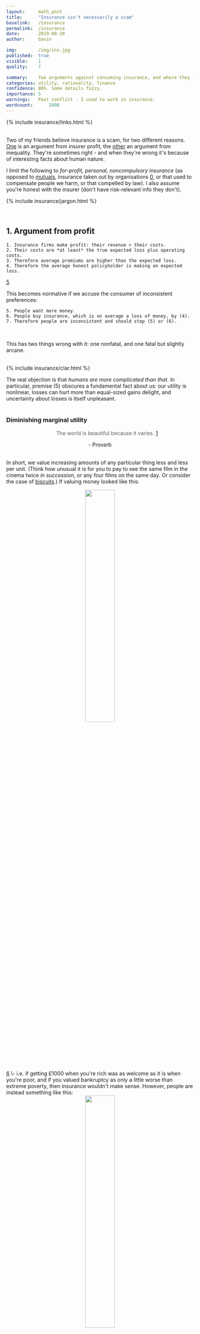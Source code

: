 ```yaml
---
layout:     math_post
title:      "Insurance isn't necessarily a scam"
baselink:   /insurance
permalink:  /insurance
date:       2019-08-20
author:     Gavin

img:        /img/ins.jpg
published:  true
visible:    1
quality:    7

summary:    Two arguments against consuming insurance, and where they fail.
categories: utility, rationality, finance
confidence: 80%. Some details fuzzy.
importance: 5
warnings:   Past conflict - I used to work in insurance.
wordcount:      2000
---
```


{%  include insurance/links.html     %}

<br>
Two of my friends believe insurance is a scam, for two different reasons. <a href="#argument_one">One</a> is an argument from insurer profit, the <a href="#argument_two">other</a> an argument from inequality. They're sometimes right - and when they're wrong it's because of interesting facts about human nature.

I limit the following to _for-profit, personal, noncompulsory insurance_ (as opposed to <a href="{{mut}}">mutuals</a>, insurance taken out by organisations <a href="#fn:0" id="fnref:0">0</a>, or that used to compensate people we harm, or that compelled by law). I also assume you're honest with the insurer (don't have risk-relevant info they don't).


{%  include insurance/jargon.html     %}


<a name="argument_one"></a><br>


## 1. Argument from profit

    1. Insurance firms make profit: their revenue > their costs.
    2. Their costs are *at least* the true expected loss plus operating costs.
    3. Therefore average premiums are higher than the expected loss.
    4. Therefore the average honest policyholder is making an expected loss.

<a href="#fn:5" id="fnref:5">5</a>

This becomes normative if we accuse the consumer of inconsistent preferences:

    5. People want more money.
    6. People buy insurance, which is on average a loss of money, by (4).
    7. Therefore people are inconsistent and should stop (5) or (6).

<br>
<!-- If this was right, it would be a terrible bind: the state would be forcing people to act against their own interest. -->

This has two things wrong with it: one nonfatal, and one fatal but slightly arcane.<br><br>


{%  include insurance/clar.html %}


The real objection is that _humans are more complicated than that_. In particular, premise (5) obscures a fundamental fact about us: our utility is nonlinear, losses can hurt more than equal-sized gains delight, and uncertainty about losses is itself unpleasant. 
<br><br>

### Diminishing marginal utility
<center>
    <blockquote style="border-left: none;">
        The world is beautiful because it varies. <a href="#fn:1" id="fnref:1">1</a>
    </blockquote>
    - Proverb
</center><br>

In short, we value increasing amounts of any particular thing less and less per unit. (Think how unusual it is for you to pay to see the same film in the cinema twice _in succession_, or any four films on the same day. Or consider the case of <a href="{{creo}}">biscuits</a>.) If valuing money looked like this:

<div style="text-align:center">
    <img width="40%" src="/img/insurance/lin.png" />
</div><a href="#fn:6" id="fnref:6">6</a> \- i.e. if getting £1000 when you're rich was as welcome as it is when you're poor, and if you valued bankruptcy as only a little worse than extreme poverty, then insurance wouldn't make sense. However, people are instead something like this:

<div style="text-align:center">
    <img width="40%" src="/img/insurance/log.png" />
</div>

with a steep drop as you approach zero. As a result, it can be rational to purchase insurance, _for things you can't afford to replace_. <a href="#fn:7" id="fnref:7">7</a>

Some people think this is foolish, because people "shouldn't" have log utility in money: more is objectively better.<a href="#fn:3" id="fnref:3">3</a>  But this is illegitimate, because economic rationality is defined _relative_ to a given utility function (and, more practically, because one mostly doesn't get to choose what one values). <a href="#fn:8" id="fnref:8">8</a>

This is a classic modelling mistake: to maximise <i>x</i> rather than <i>U(x)</i>, to conflate the <i>event</i> with <i>exposure to the event</i>, to treat financial gain as identical with psychological gain. <br><br>

<div class="accordion">
<!--  -->
    <h3>Insurance is gambling, and we are good at gambling</h3>
    <div>
        (Where by 'we' I mean "mathematicians".)<br><br> 
<!--  -->
        When reaching 'zero' (bankruptcy or death) is much worse than similar-sized losses above zero, you don't use expected value, but instead the conservative <a href="{{kelly}}">Kelly criterion</a>. Given a few assumptions, this tells you how much you should pay for bets / insurance policies, <i>given your current wealth</i>:<br><br>
<!--  -->
        Say your house is worth <i>V</i> = £100,000 and that you have other assets worth <i>W</i> = £120,000. Say also that you know the annual probability of a house of your vintage in your area burning down, <i>p</i> = <a href="{{fire}}">1/10000</a> or something. Then you buy insurance if the cost of it, <i>C</i>, beats
<!-- -->
        $$
            \log(W - C) > p \times \log(W - V) + (1 - p) \times \log(W)
        $$
        i.e. <a href="{{gist}}">£22</a> is the most you'd pay per year, by one rational measure.<br><br>
<!--  -->
        (Don't take this too literally. It is tricky to use the criterion properly: <a href="{{zvi}}">this post</a> explains all the dubious assumptions involved, including that (in this case) it values losing your house as <i>infinitely</i> bad. But it's a good way of bounding things.)<br><br>
<!--  -->
<!-- This has a few names, like risk of ruin / integrated risk management / risk-sensitive optimisation. -->
    </div>
</div>

<br><br>That's enough to kill the argument, but actually there's more:<br><br>


### Risk aversion: uncertainty hurts

Some people are willing to lose a bit to "buy peace of mind", i.e. they prefer a fixed cost <i>x</i> to a random cost with the same expected value, <i>E(θ) = x</i>. That's weak risk aversion, and people often act under a stronger version, paying a bit more to take a fixed cost, reducing their uncertainty. 

(This is the origin of "premium": the risk premium is the extra someone is willing to pay to mitigate a risk, over the expected value. The natural usage of "premium" is something else though...) 

(NB: In utility theory this is the _same_ phenomenon as DMU, in the sense of being implied by the same shape of utility function. But it's psychologically distinct from the love of novelty in consumption, and I'm trying to stay close to psychological facts for <a href="#not_functions">these reasons</a>.)
<br><br>

### Loss aversion: bad is worse than good is good

People often prefer to avoid losing £x more than they prefer to gain £x. This maybe explains why they do things like take out loans and insurance, and hold on to possessions despite not using them, even when these have a (small) negative expected value. This is to "<a href="{{smoo}}">smooth</a>" their budgets and prevent the dismay of cuts.

<div style="text-align:center">
    <img width="55%" src="/img/insurance/LossAversion.png" /><br>
    <div style="color: gray"><i>Ignore the numbers, though.</i></div>
</div><br>

(It doesn't matter to us whether this is a <a href="{{loss}}">distinct feature</a> of human value, or merely a case of <a href="{{inert}}">psychological inertia</a>, where you want things to continue as they are.)
<br><br><br>


<a name="not_functions"></a>

### How literally can we take this 'function' stuff?

Strictly speaking, the above is at best a useful fiction, because <a href="{{gelman}}">we don't have</a> <a href="{{lw}}">"a" utility function</a>: humans aren't consistent enough to be described by a single payoff curve, or any specifiable set of curves - what we value depends on what mood we're in, which depends on a host of chemical and <a href="{{quarter}}">accidental</a> factors; and we often <i>don't know</i> what we like (or more: don't even <i>have</i> a preference) until we are made to choose things. So we violate the <a href="{{vnm}}">conditions</a> of utility theory. Utility theory is a nice neat mathematical object.<a href="#fn:10" id="fnref:10">10</a> Humans are mostly buzzing blooming confusions. <a href="#fn:9" id="fnref:9">9</a> <br>

Functions are an analogy for the (fairly solid) psychological regularities involved, not to make big claims about human simplicity. One useful part of the 'function' analogy is normative: utility theory reminds us that preferences <i>should be</i> commensurate, if you don't want to <a href="{{pumped}}">lose</a> <a href="{{dutch}}">systematically</a>. 
<br><br>


---

<a name="argument_two"></a>

<br>

## 2. Argument from regressive burden

So, insurance only makes sense for things you can't afford to replace (unless you have asymmetric info, unusual preferences, subsidy, regulation...). But this means that the poorer you are, the more insurance you can rationally use! Insurance can be seen as the rich selling the poor a bit of resilience.

If everyone had a chunk of savings ($10k?), rationally speaking there would be no petty insurance - for things like household contents, warranties, flights, luggage. And this would reduce deadweight (wasted economic activity). 

"There could be a better world than our present one," this says. This is true and good to remember, but not helpful: a world in which the poor didn't insure themselves against things they can't afford to replace is worse than our present one.

<br>

---

<br>


## Misc notes

{%  include insurance/notes.html %}

<br>



{%  include insurance/foots.html %}
